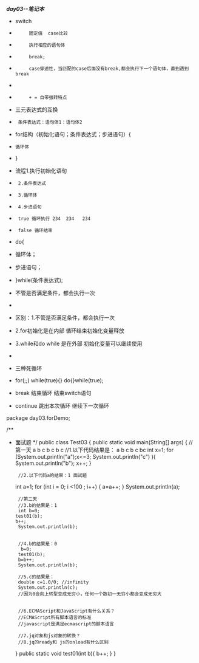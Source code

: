***day03--笔记本***
* switch
 *          固定值  case比较
 *          执行相应的语句体
 *          break;
 *          case穿透性，当匹配的case后面没有break,都会执行下一个语句体，直到遇到break
 *
 *          + = 自带强转特点
 
 * 三元表达式的互换
 *      条件表达式：语句体1：语句体2
 
 * for结构（初始化语句；条件表达式；步进语句）{
 *     循环体
 * }
 * 流程1.执行初始化语句
 *      2.条件表达式
 *      3.循环体
 *      4.步进语句
 *      true 循环执行 234  234   234
 *      false 循环结束
 
 * do{
 * 循环体；
 * 步进语句；
 * }while(条件表达式);
 * 不管是否满足条件，都会执行一次
 * <p>
 * 区别：1.不管是否满足条件，都会执行一次
 * 2.for初始化是在内部  循环结束初始化变量释放
 * 3.while和do while 是在外部 初始化变量可以继续使用
 * <p>
 * 三种死循环
 * for(;;)   while(true){}  do{}while(true);
 
 * break 结束循环  结束switch语句
 * continue  跳出本次循环  继续下一次循环
 
 
 package day03.forDemo;

/**
 * 面试题
 */
public class Test03 {
    public static void main(String[] args) {
          //第一天   a  b    c  b  c  b   c
        //1.以下代码结果是： a b c b c bc
        int x=1;
        for (System.out.println("a");x<=3; System.out.println("c") ){
            System.out.println("b");
            x++;
        }

        //2.以下代码a的结果：1 面试题
      int a=1;
        for (int i = 0; i <100 ; i++) {
            a=a++;
        }
        System.out.println(a);

        //第二天
        //3.b的结果是：1
        int b=0;
       test01(b);
       b++;
        System.out.println(b);


        //4.b的结果是：0
         b=0;
        test01(b);
        b=b++;
        System.out.println(b);

        //5.c的结果是：
        double c=1.0/0; //infinity
        System.out.println(c);
        //因为0会向上转型变成无穷小，任何一个数初一无穷小都会变成无穷大


        //6.ECMAScript和JavaScript有什么关系？
        //ECMAScript所有脚本语言的标准
        //javascript是满足ecmascript的脚本语言

        //7.jq对象和js对象的转换？
        //8.jq的ready和 js的onload有什么区别
    }
    public static  void test01(int b){
        b++;
    }
}
